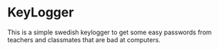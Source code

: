 # KeyLogger
This is a simple swedish keylogger to get some easy passwords from teachers and classmates that are bad at computers.
